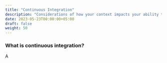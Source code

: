 ```yaml
---
title: "Continuous Integration"
description: "Considerations of how your context impacts your ability to gain value from continuous integration"
date: 2023-05-23T00:00:00+05:00
draft: false
weight: 50
---
```


### What is continuous integration?
A

